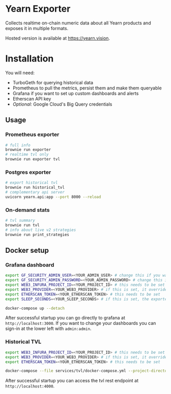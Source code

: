 # Yearn Exporter

Collects realtime on-chain numeric data about all Yearn products and exposes it in multiple formats.

Hosted version is available at https://yearn.vision.

# Installation

You will need:

- TurboGeth for querying historical data
- Prometheus to pull the metrics, persist them and make them queryable
- Grafana if you want to set up custom dashboards and alerts
- Etherscan API key 
- _Optional:_ Google Cloud's Big Query credentials

## Usage

### Prometheus exporter

```bash
# full info
brownie run exporter
# realtime tvl only
brownie run exporter tvl
```

### Postgres exporter

```bash
# export historical tvl
brownie run historical_tvl
# complementary api server
uvicorn yearn.api:app --port 8000 --reload
```

### On-demand stats

```bash
# tvl summary
brownie run tvl
# info about live v2 strategies
brownie run print_strategies
```

## Docker setup

### Grafana dashboard

```bash
export GF_SECURITY_ADMIN_USER=<YOUR_ADMIN_USER> # change this if you want to have a different admin user name, default is admin
export GF_SECURITY_ADMIN_PASSWORD=<YOUR_ADMIN_PASSWORD> # change this if you want to have a different admin password, default is admin
export WEB3_INFURA_PROJECT_ID=<YOUR_PROJECT_ID> # this needs to be set
export WEB3_PROVIDER=<YOUR_WEB3_PROVIDER> # if this is set, it overrides Infura, and instead a custom url is used as the web3 provider
export ETHERSCAN_TOKEN=<YOUR_ETHERSCAN_TOKEN> # this needs to be set
export SLEEP_SECONDS=<YOUR_SLEEP_SECONDS> # if this is set, the exporters will wait the given amount of time between subsequent invocations to your web3 provider.

docker-compose up --detach
```

After successful startup you can go directly to grafana at `http://localhost:3000`. If you want to change your dashboards you can sign-in at the lower left with `admin:admin`.

### Historical TVL

```bash
export WEB3_INFURA_PROJECT_ID=<YOUR_PROJECT_ID> # this needs to be set
export WEB3_PROVIDER=<YOUR_WEB3_PROVIDER> # if this is set, it overrides Infura, and instead a custom url is used as the web3 provider
export ETHERSCAN_TOKEN=<YOUR_ETHERSCAN_TOKEN> # this needs to be set

docker-compose --file services/tvl/docker-compose.yml --project-directory . up --build --detach
```

After successful startup you can access the tvl rest endpoint at `http://localhost:4000`.
